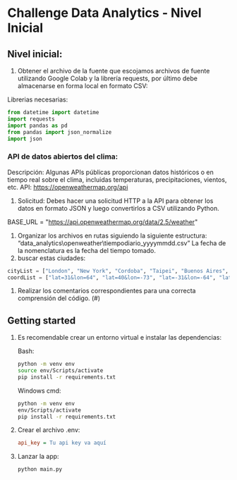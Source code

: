 # Challenge Data Analytics - Nivel Inicial

## Nivel inicial:

1. Obtener el archivo de la fuente que escojamos archivos de fuente utilizando Google Colab y la librería requests, por último debe almacenarse en forma local en formato CSV:

Librerias necesarias:

```python
from datetime import datetime
import requests
import pandas as pd
from pandas import json_normalize
import json
```

### API de datos abiertos del clima:

Descripción: Algunas APIs públicas proporcionan datos históricos o en tiempo real sobre el clima, incluidas temperaturas, precipitaciones, vientos, etc.
API: https://openweathermap.org/api

1. Solicitud: Debes hacer una solicitud HTTP a la API para obtener los datos en formato JSON y luego convertirlos a CSV utilizando Python.

BASE_URL = "https://api.openweathermap.org/data/2.5/weather"

1. Organizar los archivos en rutas siguiendo la siguiente estructura:
“data_analytics\openweather\tiempodiario_yyyymmdd.csv”
La fecha de la nomenclatura es la fecha del tiempo tomado.
2. buscar estas ciudades:

```python
cityList = ["London", "New York", "Cordoba", "Taipei", "Buenos Aires", "Mexico DF", "Dublin", "Tilfis", "Bogota", "Tokio"]
coordList = ["lat=31&lon=64", "lat=40&lon=-73", "lat=-31&lon=-64", "lat=25&lon=64", "lat=-34&lon=-58", "lat=19&lon=-99", "lat=53&lon=6", "lat=41&lon=44", "lat=4&lon=74", "lat=35&lon=139"]
```

1. Realizar los comentarios correspondientes para una correcta comprensión del código. (#)

## Getting started
1. Es recomendable crear un entorno virtual e instalar las dependencias:

    Bash:
    ```bash
    python -m venv env
    source env/Scripts/activate
    pip install -r requirements.txt
    ```
    Windows cmd:
    ```cmd
    python -m venv env
    env/Scripts/activate
    pip install -r requirements.txt
    ```

2. Crear el archivo .env:
    
    ```ini
    api_key = Tu api key va aquí
    ```

3. Lanzar la app:
    ```bash
    python main.py
    ```
